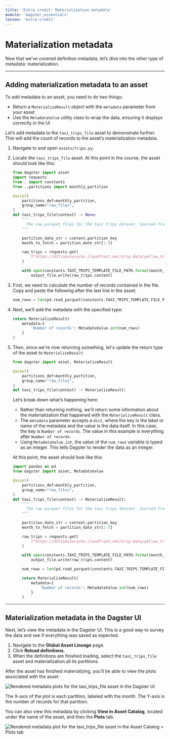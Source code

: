 ```yaml
---
title: 'Extra credit: Materialization metadata'
module: 'dagster_essentials'
lesson: 'extra-credit'
---
```


# Materialization metadata

Now that we’ve covered definition metadata, let’s dive into the other type of metadata: materialization.

---

## Adding materialization metadata to an asset

To add metadata to an asset, you need to do two things:

- Return a `MaterializeResult` object with the `metadata` parameter from your asset
- Use the `MetadataValue` utility class to wrap the data, ensuring it displays correctly in the UI

Let’s add metadata to the `taxi_trips_file` asset to demonstrate further. This will add the count of records to the asset’s materialization metadata.

1. Navigate to and open `assets/trips.py`.

2. Locate the `taxi_trips_file` asset. At this point in the course, the asset should look like this:

   ```python
   from dagster import asset
   import requests
   from . import constants
   from ..partitions import monthly_partition

   @asset(
       partitions_def=monthly_partition,
       group_name="raw_files",
   )
   def taxi_trips_file(context) -> None:
       """
         The raw parquet files for the taxi trips dataset. Sourced from the NYC Open Data portal.
       """

       partition_date_str = context.partition_key
       month_to_fetch = partition_date_str[:-3]

       raw_trips = requests.get(
           f"https://d37ci6vzurychx.cloudfront.net/trip-data/yellow_tripdata_{month_to_fetch}.parquet"
       )

       with open(constants.TAXI_TRIPS_TEMPLATE_FILE_PATH.format(month_to_fetch), "wb") as output_file:
           output_file.write(raw_trips.content)
   ```

3. First, we need to calculate the number of records contained in the file. Copy and paste the following after the last line in the asset:

   ```python
   num_rows = len(pd.read_parquet(constants.TAXI_TRIPS_TEMPLATE_FILE_PATH.format(month_to_fetch)))
   ```

4. Next, we’ll add the metadata with the specified type:

   ```python
   return MaterializeResult(
       metadata={
           'Number of records': MetadataValue.int(num_rows)
       }
   )
   ```

5. Then, since we're now returning something, let's update the return type of the asset to `MaterializeResult`:

   ```python
   from dagster import asset, MaterializeResult

   @asset(
       partitions_def=monthly_partition,
       group_name="raw_files",
   )
   def taxi_trips_file(context) -> MaterializeResult:
   ```


   Let’s break down what’s happening here:

   - Rather than returning nothing, we'll return some information about the materialization that happened with the `MaterializeResult` class.
   - The `metadata` parameter accepts a `dict`, where the key is the label or name of the metadata and the value is the data itself. In this case, the key is `Number of records`. The value in this example is everything after `Number of records`.
   - Using `MetadataValue.int`, the value of the `num_rows` variable is typed as an integer. This tells Dagster to render the data as an integer.

   At this point, the asset should look like this:

   ```python
   import pandas as pd
   from dagster import asset, MetadataValue

   @asset(
       partitions_def=monthly_partition,
       group_name="raw_files",
   )
   def taxi_trips_file(context) -> MaterializeResult:
       """
         The raw parquet files for the taxi trips dataset. Sourced from the NYC Open Data portal.
       """

       partition_date_str = context.partition_key
       month_to_fetch = partition_date_str[:-3]

       raw_trips = requests.get(
           f"https://d37ci6vzurychx.cloudfront.net/trip-data/yellow_tripdata_{month_to_fetch}.parquet"
       )

       with open(constants.TAXI_TRIPS_TEMPLATE_FILE_PATH.format(month_to_fetch), "wb") as output_file:
           output_file.write(raw_trips.content)

       num_rows = len(pd.read_parquet(constants.TAXI_TRIPS_TEMPLATE_FILE_PATH.format(month_to_fetch)))

       return MaterializeResult(
           metadata={
               'Number of records': MetadataValue.int(num_rows)
           }
       )
   ```

---

## Materialization metadata in the Dagster UI

Next, let’s view the metadata in the Dagster UI. This is a good way to survey the data and see if everything was saved as expected.

1. Navigate to the **Global Asset Lineage** page.
2. Click **Reload definitions.**
3. When the definitions are finished loading, select the `taxi_trips_file` asset and materialization all its partitions.

After the asset has finished materializing, you’ll be able to view the plots associated with the asset:

![Rendered metadata plots for the taxi_trips_file asset in the Dagster UI](/images/dagster-essentials/extra-credit/ui-rendered-metadata-plots.png)

The X-axis of the plot is each partition, labeled with the month. The Y-axis is the number of records for that partition.

You can also view this metadata by clicking **View in Asset Catalog**, located under the name of the asset, and then the **Plots** tab.

![Rendered metadata plot for the taxi_trips_file asset in the Asset Catalog > Plots tab](/images/dagster-essentials/extra-credit/ui-plots-tab.png)
